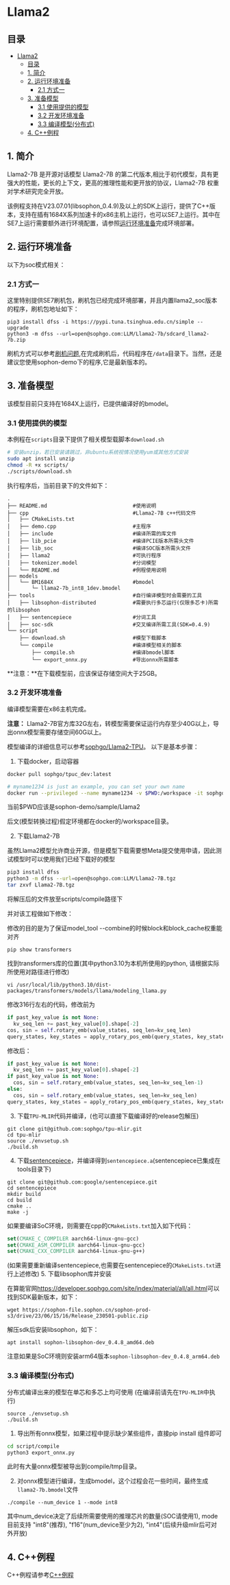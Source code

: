 # Llama2

## 目录
- [Llama2](#llama2)
  - [目录](#目录)
  - [1. 简介](#1-简介)
  - [2. 运行环境准备](#2-运行环境准备)
    - [2.1 方式一](#21-方式一)
  - [3. 准备模型](#3-准备模型)
    - [3.1 使用提供的模型](#31-使用提供的模型)
    - [3.2 开发环境准备](#32-开发环境准备)
    - [3.3 编译模型(分布式)](#33-编译模型分布式)
  - [4. C++例程](#4-C++例程)

## 1. 简介
Llama2-7B 是开源对话模型 Llama2-7B 的第二代版本,相比于初代模型，具有更强大的性能，更长的上下文，更高的推理性能和更开放的协议，Llama2-7B 权重对学术研究完全开放。

该例程支持在V23.07.01(libsophon_0.4.9)及以上的SDK上运行，提供了C++版本，支持在插有1684X系列加速卡的x86主机上运行，也可以SE7上运行。其中在SE7上运行需要额外进行环境配置，请参照[运行环境准备](#2-运行环境准备)完成环境部署。

## 2. 运行环境准备
以下为soc模式相关：
### 2.1 方式一
这里特别提供SE7刷机包，刷机包已经完成环境部署，并且内置llama2_soc版本的程序，刷机包地址如下：
```
pip3 install dfss -i https://pypi.tuna.tsinghua.edu.cn/simple --upgrade
python3 -m dfss --url=open@sophgo.com:LLM/Llama2-7b/sdcard_llama2-7b.zip
```
刷机方式可以参考[刷机问题](https://doc.sophgo.com/docs/3.0.0/docs_latest_release/faq/html/devices/SOC/soc_firmware_update.html?highlight=%E5%88%B7%E6%9C%BA),在完成刷机后，代码程序在`/data`目录下。当然，还是建议您使用sophon-demo下的程序,它是最新版本的。

## 3. 准备模型
该模型目前只支持在1684X上运行，已提供编译好的bmodel。
### 3.1 使用提供的模型

​本例程在`scripts`目录下提供了相关模型载脚本`download.sh`

```bash
# 安装unzip，若已安装请跳过，非ubuntu系统视情况使用yum或其他方式安装
sudo apt install unzip
chmod -R +x scripts/
./scripts/download.sh
```

执行程序后，当前目录下的文件如下：

```
.
├── README.md                            #使用说明
├── cpp                                  #Llama2-7B c++代码文件
│   ├── CMakeLists.txt
│   ├── demo.cpp                         #主程序
│   ├── include                          #编译所需的库文件
│   ├── lib_pcie                         #编译PCIE版本所需头文件
│   ├── lib_soc                          #编译SOC版本所需头文件
│   ├── llama2                           #可执行程序
│   ├── tokenizer.model                  #分词模型
│   └── README.md                        #例程使用说明
├── models
│   └── BM1684X                          #bmodel
│       └─ llama2-7b_int8_1dev.bmodel
├── tools                                #自行编译模型时会需要的工具
│   ├── libsophon-distributed            #需要执行多芯运行(仅限多芯卡)所需的libsophon
│   ├── sentencepiece                    #分词工具
│   ├── soc-sdk                          #交叉编译所需工具(SDK=0.4.9)
└── script
    ├── download.sh                      #模型下载脚本
    └── compile                          #编译模型相关的脚本
        ├── compile.sh                   #编译bmodel脚本
        └── export_onnx.py               #导出onnx所需脚本
```
 
**注意：**在下载模型前，应该保证存储空间大于25GB。

### 3.2 开发环境准备
编译模型需要在x86主机完成。

**注意：** Llama2-7B官方库32G左右，转模型需要保证运行内存至少40G以上，导出onnx模型需要存储空间60G以上。

模型编译的详细信息可以参考[sophgo/Llama2-TPU](https://github.com/sophgo/Llama2-TPU)。
以下是基本步骤：

1. 下载docker，启动容器

```bash
docker pull sophgo/tpuc_dev:latest

# myname1234 is just an example, you can set your own name
docker run --privileged --name myname1234 -v $PWD:/workspace -it sophgo/tpuc_dev:latest
```
当前$PWD应该是sophon-demo/sample/Llama2

后文(模型转换过程)假定环境都在docker的/workspace目录。


2. 下载Llama2-7B

虽然Llama2模型允许商业开源，但是模型下载需要想Meta提交使用申请，因此测试模型时可以使用我们已经下载好的模型
```bash
pip3 install dfss
python3 -m dfss --url=open@sophgo.com:LLM/Llama2-7B.tgz
tar zxvf Llama2-7B.tgz
```
将解压后的文件放至scripts/compile路径下

并对该工程做如下修改：

修改的目的是为了保证model\_tool --combine的时候block和block\_cache权重能对齐

```shell
pip show transformers
```

找到transformers库的位置(其中python3.10为本机所使用的python, 请根据实际所使用对路径进行修改)

```shell
vi /usr/local/lib/python3.10/dist-packages/transformers/models/llama/modeling_llama.py
```

修改316行左右的代码，修改前为

```python
if past_key_value is not None:
  kv_seq_len += past_key_value[0].shape[-2]
cos, sin = self.rotary_emb(value_states, seq_len=kv_seq_len)
query_states, key_states = apply_rotary_pos_emb(query_states, key_states, cos, sin, position_ids)
```

修改后：

```python
if past_key_value is not None:
  kv_seq_len += past_key_value[0].shape[-2]
if past_key_value is not None:
  cos, sin = self.rotary_emb(value_states, seq_len=kv_seq_len-1)
else:
  cos, sin = self.rotary_emb(value_states, seq_len=kv_seq_len)
query_states, key_states = apply_rotary_pos_emb(query_states, key_states, cos, sin, position_ids)
```

3. 下载`TPU-MLIR`代码并编译，(也可以直接下载编译好的release包解压)

``` shell
git clone git@github.com:sophgo/tpu-mlir.git
cd tpu-mlir
source ./envsetup.sh
./build.sh
```

4. 下载[sentencepiece](https://github.com/google/sentencepiece)，并编译得到`sentencepiece.a`(sentencepiece已集成在tools目录下)

```shell
git clone git@github.com:google/sentencepiece.git
cd sentencepiece
mkdir build
cd build
cmake ..
make -j
```

如果要编译SoC环境，则需要在cpp的`CMakeLists.txt`加入如下代码：

```cmake
set(CMAKE_C_COMPILER aarch64-linux-gnu-gcc)
set(CMAKE_ASM_COMPILER aarch64-linux-gnu-gcc)
set(CMAKE_CXX_COMPILER aarch64-linux-gnu-g++)
```
(如果需要重新编译sentencepiece,也需要在sentencepiece的`CMakeLists.txt`进行上述修改)
5. 下载libsophon库并安装

在算能官网<https://developer.sophgo.com/site/index/material/all/all.html>可以找到SDK最新版本，如下：

```shell
wget https://sophon-file.sophon.cn/sophon-prod-s3/drive/23/06/15/16/Release_230501-public.zip
```
解压sdk后安装libsophon，如下：

```shell
apt install sophon-libsophon-dev_0.4.8_amd64.deb
```

注意如果是SoC环境则安装arm64版本`sophon-libsophon-dev_0.4.8_arm64.deb`

### 3.3 编译模型(分布式)

分布式编译出来的模型在单芯和多芯上均可使用
(在编译前请先在`TPU-MLIR`中执行)

```shell
source ./envsetup.sh
./build.sh
```

1. 导出所有onnx模型，如果过程中提示缺少某些组件，直接pip install 组件即可

```bash
cd script/compile
python3 export_onnx.py
```
此时有大量onnx模型被导出到compile/tmp目录。

2. 对onnx模型进行编译，生成bmodel，这个过程会花一些时间，最终生成`llama2-7b.bmodel`文件　

```shell
./compile --num_device 1 --mode int8
```
其中num_device决定了后续所需要使用的推理芯片的数量(SOC请使用1), mode目前支持
"int8"(推荐),
"f16"(num_device至少为2),
"int4"(后续升级mlir后可对外开放)

## 4. C++例程
C++例程请参考[C++例程](./cpp/README.md)